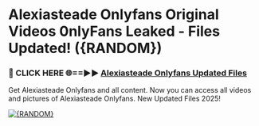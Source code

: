 # Alexiasteade Onlyfans Original Videos 0nlyFans Leaked - Files Updated! ({RANDOM})

<h3>🔴 CLICK HERE 🌐==►► <a href="https://betterlinks.top/A2PfLJ" rel="nofollow">Alexiasteade Onlyfans Updated Files</a></h3>

Get Alexiasteade Onlyfans and all content. Now you can access all videos and pictures of Alexiasteade Onlyfans. New Updated Files 2025!

[![{RANDOM}](https://i.imgur.com/ppqm5kG.gif)](https://betterlinks.top/A2PfLJ)